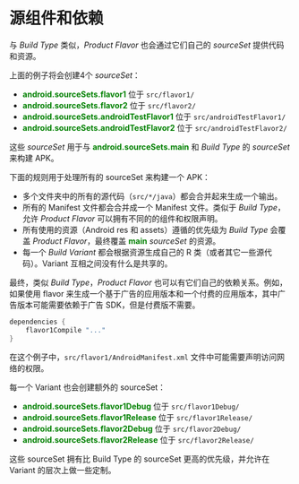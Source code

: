 # 源组件和依赖

与 *Build Type* 类似，*Product Flavor* 也会通过它们自己的 *sourceSet* 提供代码和资源。

上面的例子将会创建4个 *sourceSet*：

* **<font color='green'>android.sourceSets.flavor1</font>**
位于 `src/flavor1/`
* **<font color='green'>android.sourceSets.flavor2</font>**
位于 `src/flavor2/`
* **<font color='green'>android.sourceSets.androidTestFlavor1</font>**
位于 `src/androidTestFlavor1/`
* **<font color='green'>android.sourceSets.androidTestFlavor2</font>**
位于 `src/androidTestFlavor2/`

这些 *sourceSet* 用于与 **<font color='green'>android.sourceSets.main</font>** 和 *Build Type* 的 *sourceSet* 来构建 APK。

下面的规则用于处理所有的 sourceSet 来构建一个 APK：

* 多个文件夹中的所有的源代码（`src/*/java`）都会合并起来生成一个输出。
* 所有的 Manifest 文件都会合并成一个 Manifest 文件。类似于 *Build Type*，允许 *Product Flavor* 可以拥有不同的的组件和权限声明。
* 所有使用的资源（Android res 和 assets）遵循的优先级为 *Build Type* 会覆盖 *Product Flavor*，最终覆盖 **<font color='green'>main</font>** *sourceSet* 的资源。
* 每一个 *Build Variant* 都会根据资源生成自己的 R 类（或者其它一些源代码）。Variant 互相之间没有什么是共享的。

最终，类似 *Build Type*，*Product Flavor* 也可以有它们自己的依赖关系。例如，如果使用 flavor 来生成一个基于广告的应用版本和一个付费的应用版本，其中广告版本可能需要依赖于广告 SDK，但是付费版不需要。

``` Groovy
dependencies {
    flavor1Compile "..."
}
```

在这个例子中，`src/flavor1/AndroidManifest.xml` 文件中可能需要声明访问网络的权限。

每一个 Variant 也会创建额外的 sourceSet：

* **<font color='green'>android.sourceSets.flavor1Debug</font>**
位于 `src/flavor1Debug/`
* **<font color='green'>android.sourceSets.flavor1Release</font>**
位于 `src/flavor1Release/`
* **<font color='green'>android.sourceSets.flavor2Debug</font>**
位于 `src/flavor2Debug/`
* **<font color='green'>android.sourceSets.flavor2Release</font>**
位于 `src/flavor2Release/`

这些 sourceSet 拥有比 Build Type 的 sourceSet 更高的优先级，并允许在 Variant 的层次上做一些定制。